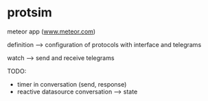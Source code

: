 protsim
=======

meteor app (www.meteor.com)

definition --> configuration of protocols with interface and telegrams

watch --> send and receive telegrams


TODO:

- timer in conversation (send, response)
- reactive datasource conversation --> state